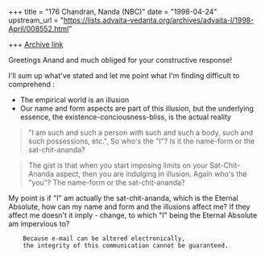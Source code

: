 +++
title = "176 Chandran, Nanda (NBC)"
date = "1998-04-24"
upstream_url = "https://lists.advaita-vedanta.org/archives/advaita-l/1998-April/008552.html"

+++
[Archive link](https://lists.advaita-vedanta.org/archives/advaita-l/1998-April/008552.html)

Greetings Anand and much obliged for your constructive response!

I'll sum up what've stated and let me point what I'm finding difficult
to comprehend :

- The empirical world is an illusion
- Our name and form aspects are part of this illusion, but the
underlying essence, the existence-conciousness-bliss, is the actual
reality

>"I am such and such a person with such and such a body, such and such
>possessions, etc.",
So who's the "I"? Is it the name-form or the sat-chit-ananda?

>The gist is that when you start imposing limits on your Sat-Chit-Ananda
>aspect, then you are indulging in illusion.
Again who's the "you"? The name-form or the sat-chit-ananda?

My point is if "I" am actually the sat-chit-ananda, which is the Eternal
Absolute, how can my name and form and the illusions affect me? If they
affect me doesn't it imply - change, to which "I" being the Eternal
Absolute am impervious to?

        Because e-mail can be altered electronically,
        the integrity of this communication cannot be guaranteed.

